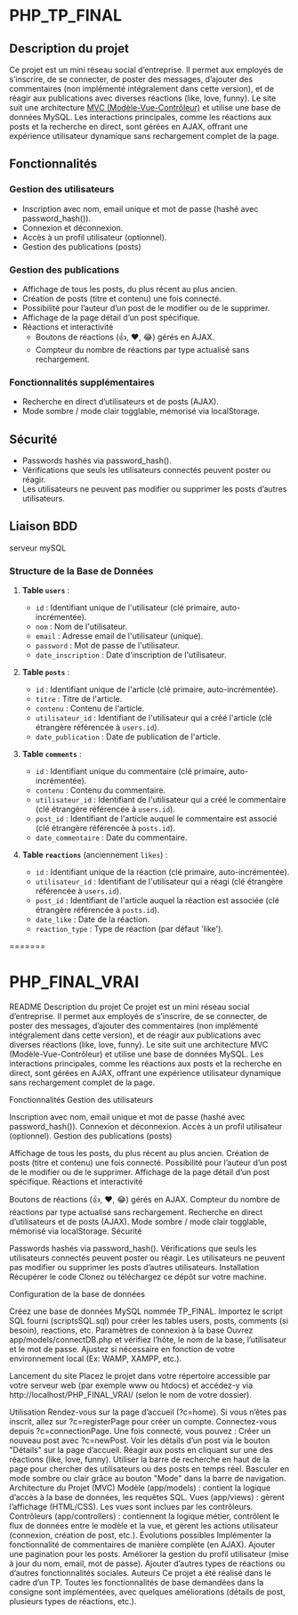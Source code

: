 # PHP_TP_FINAL
## Description du projet
Ce projet est un mini réseau social d’entreprise. Il permet aux employés de s’inscrire, de se connecter, de poster des messages, d’ajouter des commentaires (non implémenté intégralement dans cette version), et de réagir aux publications avec diverses réactions (like, love, funny). Le site suit une architecture [MVC (Modèle-Vue-Contrôleur)](https://github.com/ntilleul/PHP_FINAL_VRAI/tree/main/app) et utilise une base de données MySQL. Les interactions principales, comme les réactions aux posts et la recherche en direct, sont gérées en AJAX, offrant une expérience utilisateur dynamique sans rechargement complet de la page.
## Fonctionnalités
### Gestion des utilisateurs
- Inscription avec nom, email unique et mot de passe (hashé avec password_hash()).
- Connexion et déconnexion.
- Accès à un profil utilisateur (optionnel).
- Gestion des publications (posts)

### Gestion des publications
- Affichage de tous les posts, du plus récent au plus ancien.
- Création de posts (titre et contenu) une fois connecté.
- Possibilité pour l’auteur d’un post de le modifier ou de le supprimer.
- Affichage de la page détail d’un post spécifique.
- Réactions et interactivité
    - Boutons de réactions (👍, ❤️, 😂) gérés en AJAX.
    - Compteur du nombre de réactions par type actualisé sans rechargement.
### Fonctionnalités supplémentaires
- Recherche en direct d’utilisateurs et de posts (AJAX).
- Mode sombre / mode clair togglable, mémorisé via localStorage.

## Sécurité
- Passwords hashés via password_hash().
- Vérifications que seuls les utilisateurs connectés peuvent poster ou réagir.
- Les utilisateurs ne peuvent pas modifier ou supprimer les posts d’autres utilisateurs.

## Liaison BDD
serveur mySQL
### Structure de la Base de Données

1. **Table `users`** :
    - `id` : Identifiant unique de l'utilisateur (clé primaire, auto-incrémentée).
    - `nom` : Nom de l'utilisateur.
    - `email` : Adresse email de l'utilisateur (unique).
    - `password` : Mot de passe de l'utilisateur.
    - `date_inscription` : Date d'inscription de l'utilisateur.

2. **Table `posts`** :
    - `id` : Identifiant unique de l'article (clé primaire, auto-incrémentée).
    - `titre` : Titre de l'article.
    - `contenu` : Contenu de l'article.
    - `utilisateur_id` : Identifiant de l'utilisateur qui a créé l'article (clé étrangère référencée à `users.id`).
    - `date_publication` : Date de publication de l'article.

3. **Table `comments`** :
    - `id` : Identifiant unique du commentaire (clé primaire, auto-incrémentée).
    - `contenu` : Contenu du commentaire.
    - `utilisateur_id` : Identifiant de l'utilisateur qui a créé le commentaire (clé étrangère référencée à `users.id`).
    - `post_id` : Identifiant de l'article auquel le commentaire est associé (clé étrangère référencée à `posts.id`).
    - `date_commentaire` : Date du commentaire.

4. **Table `reactions`** (anciennement `likes`) :
    - `id` : Identifiant unique de la réaction (clé primaire, auto-incrémentée).
    - `utilisateur_id` : Identifiant de l'utilisateur qui a réagi (clé étrangère référencée à `users.id`).
    - `post_id` : Identifiant de l'article auquel la réaction est associée (clé étrangère référencée à `posts.id`).
    - `date_like` : Date de la réaction.
    - `reaction_type` : Type de réaction (par défaut 'like').
 

=======
# PHP_FINAL_VRAI
README
Description du projet
Ce projet est un mini réseau social d’entreprise. Il permet aux employés de s’inscrire, de se connecter, de poster des messages, d’ajouter des commentaires (non implémenté intégralement dans cette version), et de réagir aux publications avec diverses réactions (like, love, funny). Le site suit une architecture MVC (Modèle-Vue-Contrôleur) et utilise une base de données MySQL. Les interactions principales, comme les réactions aux posts et la recherche en direct, sont gérées en AJAX, offrant une expérience utilisateur dynamique sans rechargement complet de la page.

Fonctionnalités
Gestion des utilisateurs

Inscription avec nom, email unique et mot de passe (hashé avec password_hash()).
Connexion et déconnexion.
Accès à un profil utilisateur (optionnel).
Gestion des publications (posts)

Affichage de tous les posts, du plus récent au plus ancien.
Création de posts (titre et contenu) une fois connecté.
Possibilité pour l’auteur d’un post de le modifier ou de le supprimer.
Affichage de la page détail d’un post spécifique.
Réactions et interactivité

Boutons de réactions (👍, ❤️, 😂) gérés en AJAX.
Compteur du nombre de réactions par type actualisé sans rechargement.
Recherche en direct d’utilisateurs et de posts (AJAX).
Mode sombre / mode clair togglable, mémorisé via localStorage.
Sécurité

Passwords hashés via password_hash().
Vérifications que seuls les utilisateurs connectés peuvent poster ou réagir.
Les utilisateurs ne peuvent pas modifier ou supprimer les posts d’autres utilisateurs.
Installation
Récupérer le code
Clonez ou téléchargez ce dépôt sur votre machine.

Configuration de la base de données

Créez une base de données MySQL nommée TP_FINAL.
Importez le script SQL fourni (scriptsSQL.sql) pour créer les tables users, posts, comments (si besoin), reactions, etc.
Paramètres de connexion à la base
Ouvrez app/models/connectDB.php et vérifiez l’hôte, le nom de la base, l’utilisateur et le mot de passe. Ajustez si nécessaire en fonction de votre environnement local (Ex: WAMP, XAMPP, etc.).

Lancement du site
Placez le projet dans votre répertoire accessible par votre serveur web (par exemple www ou htdocs) et accédez-y via http://localhost/PHP_FINAL_VRAI/ (selon le nom de votre dossier).

Utilisation
Rendez-vous sur la page d’accueil (?c=home).
Si vous n’êtes pas inscrit, allez sur ?c=registerPage pour créer un compte.
Connectez-vous depuis ?c=connectionPage.
Une fois connecté, vous pouvez :
Créer un nouveau post avec ?c=newPost.
Voir les détails d’un post via le bouton "Détails" sur la page d’accueil.
Réagir aux posts en cliquant sur une des réactions (like, love, funny).
Utiliser la barre de recherche en haut de la page pour chercher des utilisateurs ou des posts en temps réel.
Basculer en mode sombre ou clair grâce au bouton "Mode" dans la barre de navigation.
Architecture du Projet (MVC)
Modèle (app/models) : contient la logique d’accès à la base de données, les requêtes SQL.
Vues (app/views) : gèrent l’affichage (HTML/CSS). Les vues sont inclues par les contrôleurs.
Contrôleurs (app/controllers) : contiennent la logique métier, contrôlent le flux de données entre le modèle et la vue, et gèrent les actions utilisateur (connexion, création de post, etc.).
Évolutions possibles
Implémenter la fonctionnalité de commentaires de manière complète (en AJAX).
Ajouter une pagination pour les posts.
Améliorer la gestion du profil utilisateur (mise à jour du nom, email, mot de passe).
Ajouter d’autres types de réactions ou d’autres fonctionnalités sociales.
Auteurs
Ce projet a été réalisé dans le cadre d’un TP. Toutes les fonctionnalités de base demandées dans la consigne sont implémentées, avec quelques améliorations (détails de post, plusieurs types de réactions, etc.).

